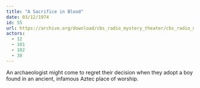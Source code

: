 ```yaml
---
title: "A Sacrifice in Blood"
date: 03/12/1974
id: 55
url: https://archive.org/download/cbs_radio_mystery_theater/cbs_radio_mystery_theater-0051-0100.zip/cbs_radio_mystery_theater-0051-0100%2Fcbsrmt_0055_a_sacrifice_in_blood.mp3
actors:
  - 12
  - 101
  - 102
  - 38
---
```

An archaeologist might come to regret their decision when they adopt a boy found in an ancient, infamous Aztec place of worship.